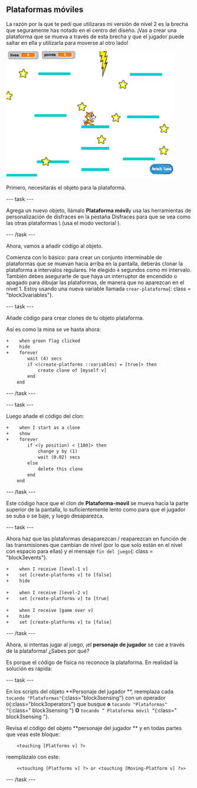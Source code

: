 ## Plataformas móviles

La razón por la que te pedí que utilizaras mi versión de nivel 2 es la brecha que seguramente has notado en el centro del diseño. ¡Vas a crear una plataforma que se mueva a través de esta brecha y que el jugador puede saltar en ella y utilizarla para moverse al otro lado!

![Otro nivel con diferentes plataformas](images/movingPlatforms.png)

Primero, necesitarás el objeto para la plataforma.

\--- task \---

Agrega un nuevo objeto, llámalo **Plataforma móvil**y usa las herramientas de personalización de disfraces en la pestaña Disfraces para que se vea como las otras plataformas \ (usa el modo vectorial \).

\--- /task \---

Ahora, vamos a añadir código al objeto.

Comienza con lo básico: para crear un conjunto interminable de plataformas que se muevan hacia arriba en la pantalla, deberás clonar la plataforma a intervalos regulares. He elegido `4` segundos como mi intervalo. También debes asegurarte de que haya un interruptor de encendido o apagado para dibujar las plataformas, de manera que no aparezcan en el nivel 1. Estoy usando una nueva variable llamada `crear-plataforma`{: class = "block3variables"}.

\--- task \---

Añade código para crear clones de tu objeto plataforma.

Así es como la mina se ve hasta ahora:

```blocks3
+    when green flag clicked
+    hide
+    forever
        wait (4) secs
        if <(create-platforms ::variables) = [true]> then
            create clone of [myself v]
        end
    end
```

\--- /task \---

\--- task \---

Luego añade el código del clon:

```blocks3
+    when I start as a clone
+    show
+    forever
        if <(y position) < [180]> then
            change y by (1)
            wait (0.02) secs
        else
            delete this clone
        end
    end
```

\--- /task \---

Este código hace que el clon de **Plataforma-movil** se mueva hacia la parte superior de la pantalla, lo suficientemente lento como para que el jugador se suba o se baje, y luego desaparezca.

\--- task \---

Ahora haz que las plataformas desaparezcan / reaparezcan en función de las transmisiones que cambian de nivel (por lo que solo están en el nivel con espacio para ellas) y el mensaje `fin del juego`{: class = "block3events"}.

```blocks3
+    when I receive [level-1 v]
+    set [create-platforms v] to [false]
+    hide

+    when I receive [level-2 v]
+    set [create-platforms v] to [true]

+    when I receive [game over v]
+    hide
+    set [create-platforms v] to [false]
```

\--- /task \---

Ahora, si intentas jugar al juego, ¡el **personaje de jugador** se cae a través de la plataforma! ¿Sabes por qué?

Es porque el código de física no reconoce la plataforma. En realidad la solución es rápida:

\--- task \---

En los scripts del objeto **Personaje del jugador **, reemplaza cada `tocando "Plataformas"`{:class="block3sensing"} con un operador `O`{:class="block3operators"} que busque **o** `tocando "Plataformas" ”`{:class=" block3sensing "} **O** `tocando “ Plataforma móvil ”`{:class=" block3sensing "}.

Revisa el código del objeto **personaje del jugador ** y en todas partes que veas este bloque:

```blocks3
    <touching [Platforms v] ?>
```

reemplázalo con este:

```blocks3
    <<touching [Platforms v] ?> or <touching [Moving-Platform v] ?>>
```

\--- /task \---